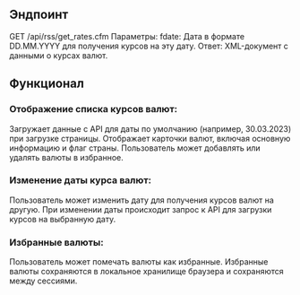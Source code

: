 ## Эндпоинт
GET /api/rss/get_rates.cfm
Параметры: fdate: Дата в формате DD.MM.YYYY для получения курсов на эту дату.
Ответ: XML-документ с данными о курсах валют.

## Функционал

### Отображение списка курсов валют:
Загружает данные с API для даты по умолчанию (например, 30.03.2023) при загрузке страницы.
Отображает карточки валют, включая основную информацию и флаг страны.
Пользователь может добавлять или удалять валюты в избранное.

### Изменение даты курса валют:
Пользователь может изменить дату для получения курсов валют на другую.
При изменении даты происходит запрос к API для загрузки курсов на выбранную дату.

### Избранные валюты:
Пользователь может помечать валюты как избранные.
Избранные валюты сохраняются в локальное хранилище браузера и сохраняются между сессиями.
